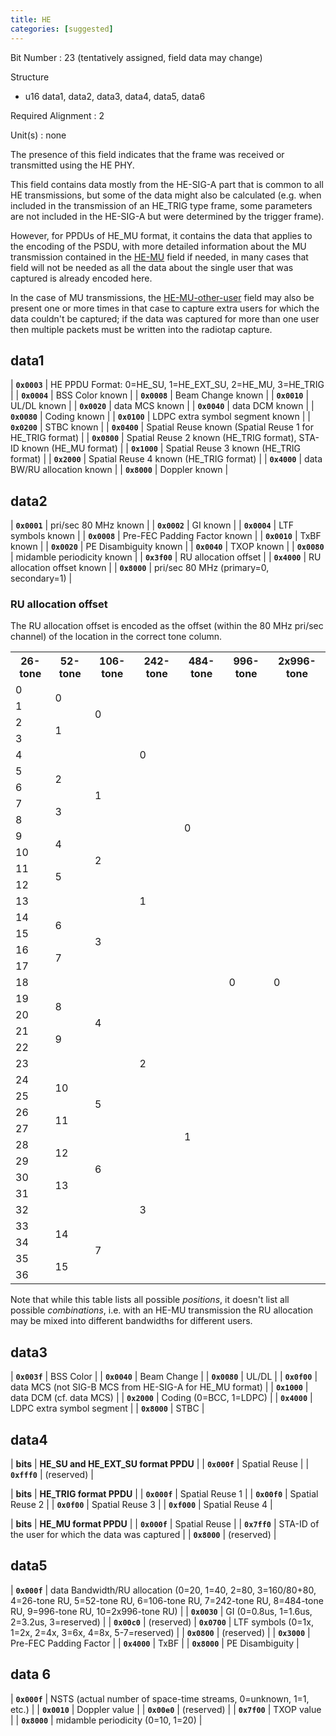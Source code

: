 ```yaml
---
title: HE
categories: [suggested]
---
```

Bit Number
: 23 (tentatively assigned, field data may change)

Structure
  - u16 data1, data2, data3, data4, data5, data6

Required Alignment
: 2

Unit(s)
: none

The presence of this field indicates that the frame was received or
transmitted using the HE PHY.

This field contains data mostly from the HE-SIG-A part that is common
to all HE transmissions, but some of the data might also be calculated
(e.g. when included in the transmission of an HE_TRIG type frame, some
parameters are not included in the HE-SIG-A but were determined by the
trigger frame).

However, for PPDUs of HE_MU format, it contains the data that applies
to the encoding of the PSDU, with more detailed information about the
MU transmission contained in the [HE-MU](HE-MU) field if needed, in
many cases that field will not be needed as all the data about the
single user that was captured is already encoded here.

In the case of MU transmissions, the [HE-MU-other-user](HE-MU-other-user)
field may also be present one or more times in that case to capture extra
users for which the data couldn't be captured; if the data was captured
for more than one user then multiple packets must be written into the
radiotap capture.

## data1

| **`0x0003`** | HE PPDU Format: 0=HE_SU, 1=HE_EXT_SU, 2=HE_MU, 3=HE_TRIG |
| **`0x0004`** | BSS Color known |
| **`0x0008`** | Beam Change known |
| **`0x0010`** | UL/DL known |
| **`0x0020`** | data MCS known |
| **`0x0040`** | data DCM known |
| **`0x0080`** | Coding known |
| **`0x0100`** | LDPC extra symbol segment known |
| **`0x0200`** | STBC known |
| **`0x0400`** | Spatial Reuse known (Spatial Reuse 1 for HE_TRIG format) |
| **`0x0800`** | Spatial Reuse 2 known (HE_TRIG format), STA-ID known (HE_MU format) |
| **`0x1000`** | Spatial Reuse 3 known (HE_TRIG format) |
| **`0x2000`** | Spatial Reuse 4 known (HE_TRIG format) |
| **`0x4000`** | data BW/RU allocation known |
| **`0x8000`** | Doppler known |

## data2

| **`0x0001`** | pri/sec 80 MHz known |
| **`0x0002`** | GI known |
| **`0x0004`** | LTF symbols known |
| **`0x0008`** | Pre-FEC Padding Factor known |
| **`0x0010`** | TxBF known |
| **`0x0020`** | PE Disambiguity known |
| **`0x0040`** | TXOP known |
| **`0x0080`** | midamble periodicity known |
| **`0x3f00`** | RU allocation offset |
| **`0x4000`** | RU allocation offset known |
| **`0x8000`** | pri/sec 80 MHz (primary=0, secondary=1) |

### RU allocation offset

The RU allocation offset is encoded as the offset (within the 80 MHz
pri/sec channel) of the location in the correct tone column.

<table>
<tr>
<th>26-tone</th>
<th>52-tone</th>
<th>106-tone</th>
<th>242-tone</th>
<th>484-tone</th>
<th>996-tone</th>
<th>2x996-tone</th>
</tr>
<tr>
<td>0</td>
<td rowspan="2">0</td>
<td rowspan="4">0</td>
<td rowspan="9">0</td>
<td rowspan="18">0</td>
<td rowspan="37">0</td>
<td rowspan="37">0</td>
</tr>
<tr>
<td>1</td>
</tr>
<tr>
<td>2</td>
<td rowspan="2">1</td>
</tr>
<tr>
<td>3</td>
</tr>
<tr>
<td>4</td>
<td></td>
<td></td>
</tr>
<tr>
<td>5</td>
<td rowspan="2">2</td>
<td rowspan="4">1</td>
</tr>
<tr>
<td>6</td>
</tr>
<tr>
<td>7</td>
<td rowspan="2">3</td>
</tr>
<tr>
<td>8</td>
</tr>
<tr>
<td>9</td>
<td rowspan="2">4</td>
<td rowspan="4">2</td>
<td rowspan="9">1</td>
</tr>
<tr>
<td>10</td>
</tr>
<tr>
<td>11</td>
<td rowspan="2">5</td>
</tr>
<tr>
<td>12</td>
</tr>
<tr>
<td>13</td>
<td></td>
<td></td>
</tr>
<tr>
<td>14</td>
<td rowspan="2">6</td>
<td rowspan="4">3</td>
</tr>
<tr>
<td>15</td>
</tr>
<tr>
<td>16</td>
<td rowspan="2">7</td>
</tr>
<tr>
<td>17</td>
</tr>
<tr>
<td>18</td>
<td></td>
<td></td>
<td></td>
<td></td>
</tr>
<tr>
<td>19</td>
<td rowspan="2">8</td>
<td rowspan="4">4</td>
<td rowspan="9">2</td>
<td rowspan="18">1</td>
</tr>
<tr>
<td>20</td>
</tr>
<tr>
<td>21</td>
<td rowspan="2">9</td>
</tr>
<tr>
<td>22</td>
</tr>
<tr>
<td>23</td>
<td></td>
<td></td>
</tr>
<tr>
<td>24</td>
<td rowspan="2">10</td>
<td rowspan="4">5</td>
</tr>
<tr>
<td>25</td>
</tr>
<tr>
<td>26</td>
<td rowspan="2">11</td>
</tr>
<tr>
<td>27</td>
</tr>
<tr>
<td>28</td>
<td rowspan="2">12</td>
<td rowspan="4">6</td>
<td rowspan="9">3</td>
</tr>
<tr>
<td>29</td>
</tr>
<tr>
<td>30</td>
<td rowspan="2">13</td>
</tr>
<tr>
<td>31</td>
</tr>
<tr>
<td>32</td>
<td></td>
<td></td>
</tr>
<tr>
<td>33</td>
<td rowspan="2">14</td>
<td rowspan="4">7</td>
</tr>
<tr>
<td>34</td>
</tr>
<tr>
<td>35</td>
<td rowspan="2">15</td>
</tr>
<tr>
<td>36</td>
</tr>
</table>

Note that while this table lists all possible *positions*, it doesn't list
all possible *combinations*, i.e. with an HE-MU transmission the RU
allocation may be mixed into different bandwidths for different users.

## data3

| **`0x003f`** | BSS Color |
| **`0x0040`** | Beam Change |
| **`0x0080`** | UL/DL |
| **`0x0f00`** | data MCS (not SIG-B MCS from HE-SIG-A for HE_MU format) |
| **`0x1000`** | data DCM (cf. data MCS) |
| **`0x2000`** | Coding (0=BCC, 1=LDPC) |
| **`0x4000`** | LDPC extra symbol segment |
| **`0x8000`** | STBC |

## data4

| **bits** | **HE_SU and HE_EXT_SU format PPDU** |
| **`0x000f`** | Spatial Reuse |
| **`0xfff0`** | (reserved) |

| **bits** | **HE_TRIG format PPDU** |
| **`0x000f`** | Spatial Reuse 1 |
| **`0x00f0`** | Spatial Reuse 2 |
| **`0x0f00`** | Spatial Reuse 3 |
| **`0xf000`** | Spatial Reuse 4 |

| **bits** | **HE_MU format PPDU** |
| **`0x000f`** | Spatial Reuse |
| **`0x7ff0`** | STA-ID of the user for which the data was captured |
| **`0x8000`** | (reserved) |

## data5

| **`0x000f`** | data Bandwidth/RU allocation (0=20, 1=40, 2=80, 3=160/80+80, 4=26-tone RU, 5=52-tone RU, 6=106-tone RU, 7=242-tone RU, 8=484-tone RU, 9=996-tone RU, 10=2x996-tone RU) |
| **`0x0030`** | GI (0=0.8us, 1=1.6us, 2=3.2us, 3=reserved) |
| **`0x00c0`** | (reserved)
| **`0x0700`** | LTF symbols (0=1x, 1=2x, 2=4x, 3=6x, 4=8x, 5-7=reserved) |
| **`0x0800`** | (reserved) |
| **`0x3000`** | Pre-FEC Padding Factor |
| **`0x4000`** | TxBF |
| **`0x8000`** | PE Disambiguity |

## data 6

| **`0x000f`** | NSTS (actual number of space-time streams, 0=unknown, 1=1, etc.) |
| **`0x0010`** | Doppler value |
| **`0x00e0`** | (reserved) |
| **`0x7f00`** | TXOP value |
| **`0x8000`** | midamble periodicity (0=10, 1=20) |
